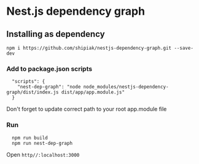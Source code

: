 # Nest.js dependency graph

## Installing as dependency
```$bash
npm i https://github.com/shipiak/nestjs-dependency-graph.git --save-dev
```

### Add to package.json scripts
```
  "scripts": {
    "nest-dep-graph": "node node_modules/nestjs-dependency-graph/dist/index.js dist/app/app.module.js"
  }
```

Don't forget to update correct path to your root app.module file


### Run
```
  npm run build
  npm run nest-dep-graph 
```

Open `http//:localhost:3000`
